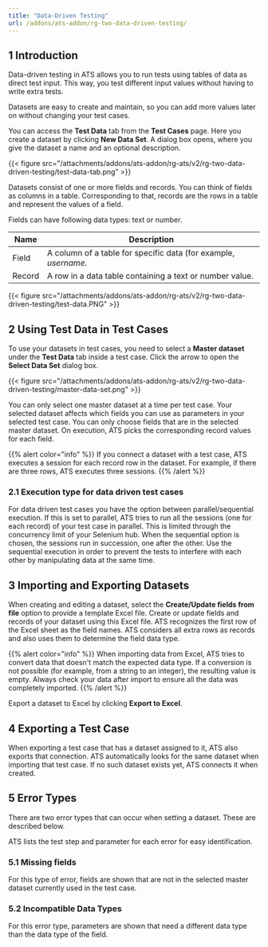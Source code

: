 ```yaml
---
title: "Data-Driven Testing"
url: /addons/ats-addon/rg-two-data-driven-testing/
---
```


## 1 Introduction

Data-driven testing in ATS allows you to run tests using tables of data as direct test input. This way, you test different input values without having to write extra tests.

Datasets are easy to create and maintain, so you can add more values later on without changing your test cases.

You can access the **Test Data** tab from the **Test Cases** page. Here you create a dataset by clicking **New Data Set**. A dialog box opens, where you give the dataset a name and an optional description.

{{< figure src="/attachments/addons/ats-addon/rg-ats/v2/rg-two-data-driven-testing/test-data-tab.png" >}}

Datasets consist of one or more fields and records. You can think of fields as columns in a table. Corresponding to that, records are the rows in a table and represent the values of a field.

Fields can have following data types: text or number.

| Name   | Description                              |
| ------ | ---------------------------------------- |
| Field  | A column of a table for specific data (for example, *username*. |
| Record | A row in a data table containing a text or number value. |

{{< figure src="/attachments/addons/ats-addon/rg-ats/v2/rg-two-data-driven-testing/test-data.PNG" >}}

## 2 Using Test Data in Test Cases

To use your datasets in test cases, you need to select a **Master dataset** under the **Test Data** tab inside a test case. Click the arrow to open the **Select Data Set** dialog box.

{{< figure src="/attachments/addons/ats-addon/rg-ats/v2/rg-two-data-driven-testing/master-data-set.png" >}}

You can only select one master dataset at a time per test case. Your selected dataset affects which fields you can use as parameters in your selected test case. You can only choose fields that are in the selected master dataset. On execution, ATS picks the corresponding record values for each field.

{{% alert color="info" %}}
If you connect a dataset with a test case, ATS executes a session for each record row in the dataset. For example, if there are three rows, ATS executes three sessions.
{{% /alert %}}

### 2.1 Execution type for data driven test cases

For data driven test cases you have the option between parallel/sequential execution. If this is set to parallel, ATS tries to run all the sessions (one for each record) of your test case in parallel. This is limited through the concurrency limit of your Selenium hub. When the sequential option is chosen, the sessions run in succession, one after the other.
Use the sequential execution in order to prevent the tests to interfere with each other by manipulating data at the same time.

## 3 Importing and Exporting Datasets

When creating and editing a dataset, select the **Create/Update fields from file** option to provide a template Excel file. Create or update fields and records of your dataset using this Excel file. ATS recognizes the first row of the Excel sheet as the field names. ATS considers all extra rows as records and also uses them to determine the field data type.

{{% alert color="info" %}}
When importing data from Excel, ATS tries to convert data that doesn't match the expected data type. If a conversion is not possible (for example, from a string to an integer), the resulting value is empty. Always check your data after import to ensure all the data was completely imported.
{{% /alert %}}

Export a dataset to Excel by clicking **Export to Excel**.

## 4 Exporting a Test Case

When exporting a test case that has a dataset assigned to it, ATS also exports that connection. ATS automatically looks for the same dataset when importing that test case. If no such dataset exists yet, ATS connects it when created.

## 5 Error Types

There are two error types that can occur when setting a dataset. These are described below.

ATS lists the test step and parameter for each error for easy identification.

### 5.1 Missing fields

For this type of error, fields are shown that are not in the selected master dataset currently used in the test case.

### 5.2 Incompatible Data Types

For this error type, parameters are shown that need a different data type than the data type of the field.
